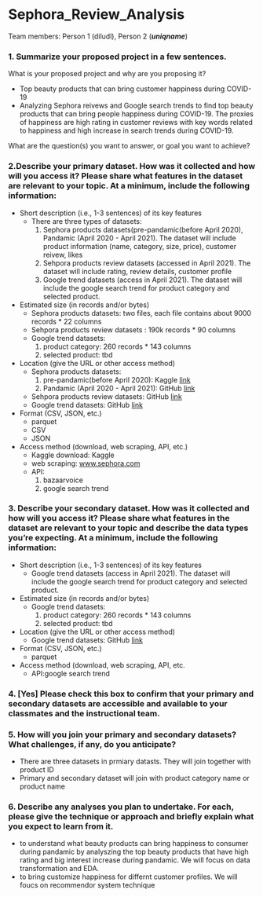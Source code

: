 # Sephora_Review_Analysis
Team members: Person 1 (diludl), Person 2 (***uniqname***)

### 1. Summarize your proposed project in a few sentences.
What is your proposed project and why are you proposing it? 
- Top beauty products that can bring customer happiness during COVID-19
- Analyzing Sephora reivews and Google search trends to find top beauty products that can bring people happiness during COVID-19. The proxies of happiness are high rating in customer reviews with key words related to happiness and high increase in search trends during COVID-19.

What are the question(s) you want to answer, or goal you want to achieve? 

### 2.Describe your primary dataset. How was it collected and how will you access it? Please share what features in the dataset are relevant to your topic. At a minimum, include the following information:
- Short description (i.e., 1-3 sentences) of its key features
  - There are three types of datasets:
     1. Sephora products datasets(pre-pandamic(before April 2020), Pandamic (April 2020 - April 2021). The dataset will include product information (name, category, size, price), customer reivew, likes
     2. Sehpora products review datasets (accessed in April 2021). The dataset will include rating, review details, customer profile
     3. Google trend datasets (access in April 2021). The dataset will include the google search trend for product category and selected product.
- Estimated size (in records and/or bytes)
   - Sephora products datasets: two files, each file contains about 9000 records * 22 columns
   - Sehpora products review datasets : 190k records * 90 columns
   - Google trend datasets: 
     1. product category: 260 records * 143 columns
     2. selected product: tbd
- Location (give the URL or other access method)
   - Sephora products datasets:
     1. pre-pandamic(before April 2020): Kaggle [link](https://www.kaggle.com/raghadalharbi/all-products-available-on-sephora-website)
     2. Pandamic (April 2020 - April 2021): GitHub [link](https://github.com/einslulu/Sephora_Review_Analysis/tree/main/data)
   - Sehpora products review datasets: GitHub [link](https://github.com/einslulu/Sephora_Review_Analysis/tree/main/data)
   - Google trend datasets: GitHub [link](https://github.com/einslulu/Sephora_Review_Analysis/tree/main/data)
- Format (CSV, JSON, etc.)
   - parquet
   - CSV
   - JSON
- Access method (download, web scraping, API, etc.)
   - Kaggle download: Kaggle
   - web scraping: www.sephora.com
   - API:
      1. bazaarvoice
      2. google search trend 
### 3. Describe your secondary dataset. How was it collected and how will you access it? Please share what features in the dataset are relevant to your topic and describe the data types you’re expecting.  At a minimum, include the following information:
- Short description (i.e., 1-3 sentences) of its key features
  - Google trend datasets (access in April 2021). The dataset will include the google search trend for product category and selected product.
- Estimated size (in records and/or bytes)
   - Google trend datasets: 
     1. product category: 260 records * 143 columns
     2. selected product: tbd
- Location (give the URL or other access method)
   - Google trend datasets: GitHub [link](https://github.com/einslulu/Sephora_Review_Analysis/tree/main/data)
- Format (CSV, JSON, etc.)
   - parquet
- Access method (download, web scraping, API, etc.
   - API:google search trend 

### 4. [Yes] Please check this box to confirm that your primary and secondary datasets are accessible and available to your classmates and the instructional team. 

### 5. How will you join your primary and secondary datasets? What challenges, if any, do you anticipate?
- There are three datasets in prmiary datasts. They will join together with product ID 
- Primary and secondary dataset will join with product category name or product name 

### 6. Describe any analyses you plan to undertake. For each, please give the technique or approach and briefly explain what you expect to learn from it. 
- to understand what beauty products can bring happiness to consumer during pandamic by analyszing the top beauty products that have high rating and big interest increase during pandamic. We will focus on data transformation and EDA.
- to bring customize happiness for differnt customer profiles. We will foucs on recommendor system technique

